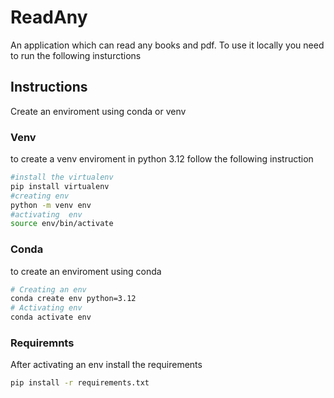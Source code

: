 # ReadAny
An application which can read any books and pdf. To use it locally you need to run the following insturctions

## Instructions

Create an enviroment using conda or venv

### Venv
to create a venv enviroment in python 3.12 follow the following instruction
```bash
#install the virtualenv
pip install virtualenv
#creating env
python -m venv env
#activating  env
source env/bin/activate
```
### Conda
to create an enviroment using conda 
```bash
# Creating an env 
conda create env python=3.12
# Activating env
conda activate env
```
### Requiremnts

After activating an env install the requirements
```bash
pip install -r requirements.txt
```